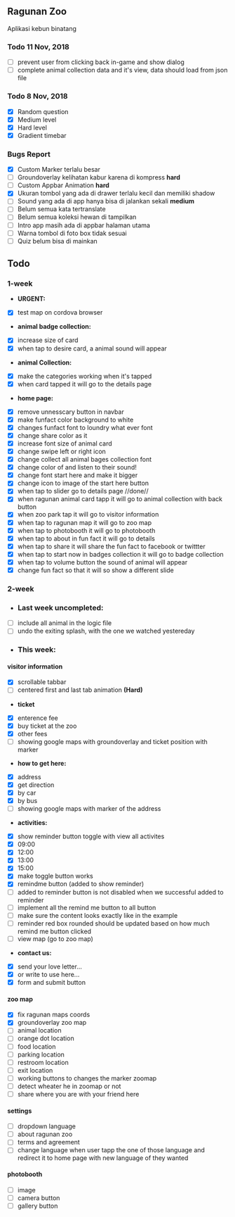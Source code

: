 ## Ragunan Zoo
Aplikasi kebun binatang

### Todo 11 Nov, 2018
- [ ] prevent user from clicking back in-game and show dialog
- [ ] complete animal collection data and it's view, data should load from json file
### Todo 8 Nov, 2018
- [x] Random question
- [x] Medium level
- [x] Hard level
- [x] Gradient timebar

### Bugs Report
- [x] Custom Marker terlalu besar
- [ ] Groundoverlay kelihatan kabur karena di kompress **hard** 
- [ ] Custom Appbar Animation **hard**
- [x] Ukuran tombol yang ada di drawer terlalu kecil dan memiliki shadow
- [ ] Sound yang ada di app hanya bisa di jalankan sekali **medium**
- [ ] Belum semua kata tertranslate
- [ ] Belum semua koleksi hewan di tampilkan
- [ ] Intro app masih ada di appbar halaman utama
- [ ] Warna tombol di foto box tidak sesuai
- [ ] Quiz belum bisa di mainkan
## Todo
### 1-week
- <b>URGENT:</b>
- [x] test map on cordova browser
- <b>animal badge collection:</b>
- [x] increase size of card
- [x] when tap to desire card, a animal sound will appear
- <b>animal Collection:</b>
- [x] make the categories working when it's tapped
- [x] when card tapped it will go to the details page
- <b>home page:</b>
- [x] remove unnesscary button in navbar
- [x] make funfact color background to white
- [x] changes funfact font to loundry what ever font
- [x] change share color as it
- [x] increase font size of animal card
- [x] change swipe left or right icon
- [x] change collect all animal bages collection font
- [x] change color of and listen to their sound!
- [x] change font start here and make it bigger
- [x] change icon to image of the start here button
- [x] when tap to slider go to details page //done//
- [x] when ragunan animal card tapp it will go to animal collection with back button
- [x] when zoo park tap it will go to visitor information
- [x] when tap to ragunan map it will go to zoo map
- [x] when tap to photobooth it will go to photobooth
- [x] when tap to about in fun fact it will go to details
- [x] when tap to share it will share the fun fact to facebook or twittter
- [x] when tap to start now in badges collection it will go to badge collection
- [x] when tap to volume button the sound of animal will appear
- [x] change fun fact so that it will so show a different slide

### 2-week
- <h3>Last week uncompleted:</h3>
- [ ] include all animal in the logic file
- [ ] undo the exiting splash, with the one we watched yestereday

- <h3>This week:</h3>
#### visitor information
- [x] scrollable tabbar
- [ ] centered first and last tab animation **(Hard)**
- <b>ticket</b>
- [x] enterence fee
- [x] buy ticket at the zoo
- [x] other fees
- [ ] showing google maps with groundoverlay and ticket position with marker
- <b>how to get here:</b>
- [x] address
- [x] get direction
- [x] by car
- [x] by bus
- [ ] showing google maps with marker of the address
- <b>activities:</b>
- [x] show reminder button toggle with view all activites
- [x] 09:00
- [x] 12:00
- [x] 13:00
- [x] 15:00
- [x] make toggle button works
- [x] remindme button (added to show reminder)
- [ ] added to reminder button is not disabled when we successful added to reminder
- [ ] implement all the remind me button to all button
- [ ] make sure the content looks exactly like in the example
- [ ] reminder red box rounded should be updated based on how much remind me button clicked
- [ ] view map (go to zoo map)
- <b>contact us:</b>
- [x] send your love letter...
- [x] or write to use here...
- [x] form and submit button

#### zoo map
- [x] fix ragunan maps coords
- [x] groundoverlay zoo map
- [ ] animal location
- [ ] orange dot location
- [ ] food location
- [ ] parking location
- [ ] restroom location
- [ ] exit location
- [ ] working buttons to changes the marker zoomap
- [ ] detect wheater he in zoomap or not
- [ ] share where you are with your friend here

#### settings
- [ ] dropdown language
- [ ] about ragunan zoo
- [ ] terms and agreement
- [ ] change language when user tapp the one of those language and redirect it to home page with new language of they wanted

#### photobooth
- [ ] image
- [ ] camera button
- [ ] gallery button